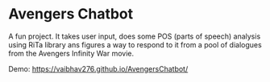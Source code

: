 # Avengers Chatbot
A fun project. It takes user input, does some POS (parts of speech) analysis using RiTa library ans figures a way to respond to it from a pool of dialogues from the Avengers Infinity War movie.

Demo: https://vaibhav276.github.io/AvengersChatbot/
